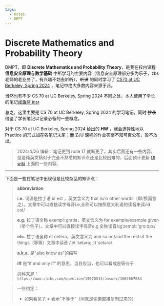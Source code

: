 ```yaml
---
tags:
  - notes
  - DMPT
---
```


# Discrete Mathematics and Probability Theory

DMPT，即 **Discrete Mathematics and Probability Theory**，是我在校内课程 **信息安全原理与数学基础** 中所学习的主要内容（信息安全原理部分多为乐子，zbs 老师的老业务了，有兴趣不妨去听听），~~听课~~ 的同时学习了 [CS70 at UC Berkeley, Spring 2024](https://www.eecs70.org/) ，笔记中绝大多数内容来源于此。

当然也有不少 CS 70 at UC Berkeley, Spring 2024 不同之处，本人使用了学长的笔记[咸鱼暄 insr](https://www.yuque.com/xianyuxuan/coding/crs-csmath)

总之，这里主要是 CS 70 at UC Berkeley, Spring 2024 的学习笔记，同时 ~~抄袭~~ 借鉴了学长笔记以记录必备的一些概念。

对于 CS 70 at UC Berkeley, Spring 2024 给出的 **HW** ，我会选择性地以 Practice 的形式加在各笔记末尾；而 ZJU 课程的作业答案不知可否公布，暂不放出。

> 2024/4/26 编辑：笔记更到 note 17 就断更了，其实后面还有一些内容，但是纯英文稿对于完全不熟悉的知识点还是比较困难的，后面预计更新 [OI wiki](https://oi-wiki.org/) 上面的一些内容。

--- 
下面是一些在笔记中出现但是比较杂乱的知识点：

> **abbreviation**
> 
> **i.e.** 词源是拉丁语 id est ，英文含义为 that is/in other words（即/换而言之）。文章中可以直接读字母音i.e,全称可以按照意大利语的读音来读/id est/
> 
> **e.g.** 拉丁语全称 exempli gratia，英文含义为 for example/example given（举个例子）。文章中可以直接读字母音e.g,全称读音/ɪɡˈzemplɪ ˈɡrɑːtɪˌɑː/
> 
> **etc.** 拉丁语全称 et cetera，英文含义为 and so on/and the rest of the things（等等）文章中读音 /ˌet ˈsetərə; ˌɪt ˈsetərə/
> 
> **a.k.a.** 是"also know as"的缩写
> 
> **iff** 是“if and only if” 的意思，当且仅当，也可以看成是等价于
> 
> 资料来源：`https://www.zhihu.com/question/19670514/answer/1663667884`  

> 一些约定：
> 
> - 如果看见了 $\neq$ 表示“不等于”（问就是偷懒直接复制过来的）